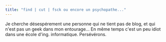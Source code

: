 ```yaml
---
title: "find | cut | fsck ou encore un psychopathe..."
---
```


Je cherche désespérement une personne qui ne tient pas de blog, et qui n'est
pas un geek dans mon entourage... En même temps c'est un peu idiot dans une
école d'ing. informatique. Persévérons.

